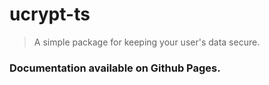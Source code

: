 # ucrypt-ts

> A simple package for keeping your user's data secure.

### **Documentation available on Github Pages.**
